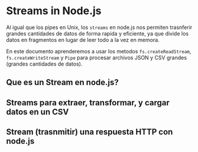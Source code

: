 # Streams in Node.js

Al igual que los pipes en Unix, los `streams` en node.js nos permiten trasnferir grandes cantidades de datos de forma
rapida y eficiente, ya que divide los datos en fragmentos en lugar de leer todo a la vez en memora.

En este documento aprenderemos a usar los metodos `fs.createReadStream`, `fs.createWriteStream` y `Pipe` para procesar 
archivos JSON y CSV grandes (grandes cantidades de datos).

## Que es un Stream en node.js?

## Streams para extraer, transformar, y cargar datos en un CSV

## Stream (trasnmitir) una respuesta HTTP con node.js
